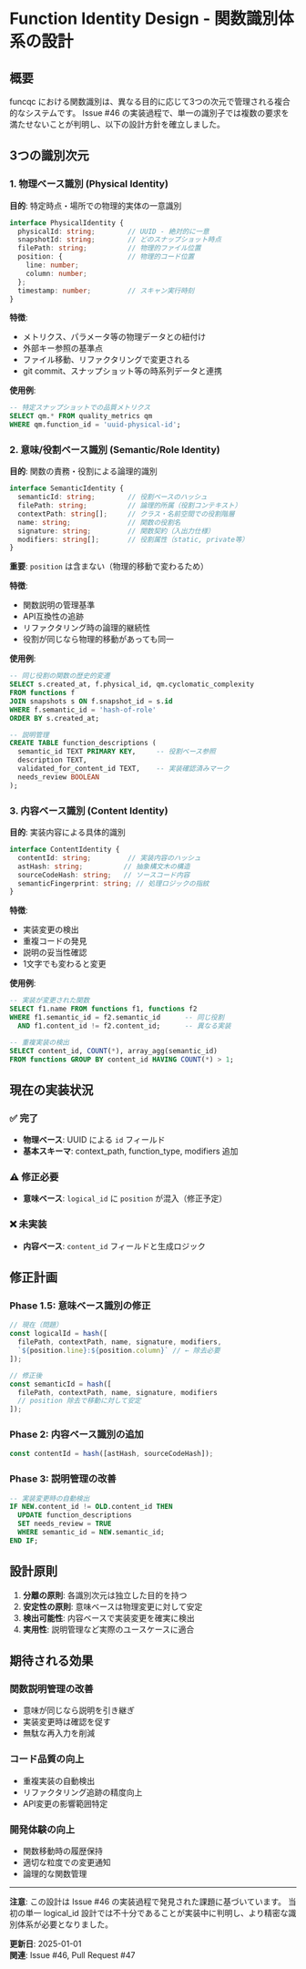 # Function Identity Design - 関数識別体系の設計

## 概要

funcqc における関数識別は、異なる目的に応じて3つの次元で管理される複合的なシステムです。
Issue #46 の実装過程で、単一の識別子では複数の要求を満たせないことが判明し、以下の設計方針を確立しました。

## 3つの識別次元

### 1. 物理ベース識別 (Physical Identity)

**目的**: 特定時点・場所での物理的実体の一意識別

```typescript
interface PhysicalIdentity {
  physicalId: string;        // UUID - 絶対的に一意
  snapshotId: string;        // どのスナップショット時点
  filePath: string;          // 物理的ファイル位置
  position: {                // 物理的コード位置
    line: number;
    column: number;
  };
  timestamp: number;         // スキャン実行時刻
}
```

**特徴**:
- メトリクス、パラメータ等の物理データとの紐付け
- 外部キー参照の基準点
- ファイル移動、リファクタリングで変更される
- git commit、スナップショット等の時系列データと連携

**使用例**:
```sql
-- 特定スナップショットでの品質メトリクス
SELECT qm.* FROM quality_metrics qm 
WHERE qm.function_id = 'uuid-physical-id';
```

### 2. 意味/役割ベース識別 (Semantic/Role Identity)

**目的**: 関数の責務・役割による論理的識別

```typescript
interface SemanticIdentity {
  semanticId: string;        // 役割ベースのハッシュ
  filePath: string;          // 論理的所属（役割コンテキスト）
  contextPath: string[];     // クラス・名前空間での役割階層
  name: string;              // 関数の役割名
  signature: string;         // 関数契約（入出力仕様）
  modifiers: string[];       // 役割属性（static, private等）
}
```

**重要**: `position` は含まない（物理的移動で変わるため）

**特徴**:
- 関数説明の管理基準
- API互換性の追跡
- リファクタリング時の論理的継続性
- 役割が同じなら物理的移動があっても同一

**使用例**:
```sql
-- 同じ役割の関数の歴史的変遷
SELECT s.created_at, f.physical_id, qm.cyclomatic_complexity
FROM functions f
JOIN snapshots s ON f.snapshot_id = s.id
WHERE f.semantic_id = 'hash-of-role'
ORDER BY s.created_at;

-- 説明管理
CREATE TABLE function_descriptions (
  semantic_id TEXT PRIMARY KEY,     -- 役割ベース参照
  description TEXT,
  validated_for_content_id TEXT,    -- 実装確認済みマーク
  needs_review BOOLEAN
);
```

### 3. 内容ベース識別 (Content Identity)

**目的**: 実装内容による具体的識別

```typescript
interface ContentIdentity {
  contentId: string;         // 実装内容のハッシュ
  astHash: string;          // 抽象構文木の構造
  sourceCodeHash: string;   // ソースコード内容
  semanticFingerprint: string; // 処理ロジックの指紋
}
```

**特徴**:
- 実装変更の検出
- 重複コードの発見
- 説明の妥当性確認
- 1文字でも変わると変更

**使用例**:
```sql
-- 実装が変更された関数
SELECT f1.name FROM functions f1, functions f2 
WHERE f1.semantic_id = f2.semantic_id      -- 同じ役割
  AND f1.content_id != f2.content_id;      -- 異なる実装

-- 重複実装の検出
SELECT content_id, COUNT(*), array_agg(semantic_id)
FROM functions GROUP BY content_id HAVING COUNT(*) > 1;
```

## 現在の実装状況

### ✅ 完了
- **物理ベース**: UUID による `id` フィールド
- **基本スキーマ**: context_path, function_type, modifiers 追加

### ⚠️ 修正必要
- **意味ベース**: `logical_id` に `position` が混入（修正予定）

### ❌ 未実装  
- **内容ベース**: `content_id` フィールドと生成ロジック

## 修正計画

### Phase 1.5: 意味ベース識別の修正

```typescript
// 現在（問題）
const logicalId = hash([
  filePath, contextPath, name, signature, modifiers,
  `${position.line}:${position.column}` // ← 除去必要
]);

// 修正後
const semanticId = hash([
  filePath, contextPath, name, signature, modifiers
  // position 除去で移動に対して安定
]);
```

### Phase 2: 内容ベース識別の追加

```typescript
const contentId = hash([astHash, sourceCodeHash]);
```

### Phase 3: 説明管理の改善

```sql
-- 実装変更時の自動検出
IF NEW.content_id != OLD.content_id THEN
  UPDATE function_descriptions 
  SET needs_review = TRUE 
  WHERE semantic_id = NEW.semantic_id;
END IF;
```

## 設計原則

1. **分離の原則**: 各識別次元は独立した目的を持つ
2. **安定性の原則**: 意味ベースは物理変更に対して安定
3. **検出可能性**: 内容ベースで実装変更を確実に検出
4. **実用性**: 説明管理など実際のユースケースに適合

## 期待される効果

### 関数説明管理の改善
- 意味が同じなら説明を引き継ぎ
- 実装変更時は確認を促す
- 無駄な再入力を削減

### コード品質の向上
- 重複実装の自動検出
- リファクタリング追跡の精度向上
- API変更の影響範囲特定

### 開発体験の向上
- 関数移動時の履歴保持
- 適切な粒度での変更通知
- 論理的な関数管理

---

**注意**: この設計は Issue #46 の実装過程で発見された課題に基づいています。
当初の単一 logical_id 設計では不十分であることが実装中に判明し、より精密な識別体系が必要となりました。

**更新日**: 2025-01-01  
**関連**: Issue #46, Pull Request #47